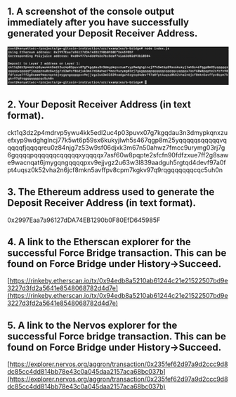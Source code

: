 ## 1. A screenshot of the console output immediately after you have successfully generated your Deposit Receiver Address.
![](./depositReceiverAddress.png)
## 2. Your Deposit Receiver Address (in text format).
ckt1q3dz2p4mdrvp5ywu4kk5edl2uc4p03puvx07g7kgqdau3n3dmypkqnxzuefxyp9wdghglncj77k5wt6p59sx6kukyjlwh5s467qgp8m25yqqqqqsqqqqqvqqqqqfjqqqqreu0z84njg7z53w9sf06djxk3m67n50ahwz7fmcc9urymg03rj7g6gqqqqpqqqqqqcqqqqqxyqqqqx7asf60w8pqpte2sfcfn90fdfzxue7ff2g8sawe9wacnqat6jmygqngqqqqpxv9ejjvgz2u63w3l839aadguh5rgtqd4devf97a0fpt4uqsz0k52vha2n6jcf8mkn5avffpv8cpm7kgkv97q9rqgqqqqqqcqc5uh0n
## 3. The Ethereum address used to generate the Deposit Receiver Address (in text format).
0x2997Eaa7a96127dDA74EB1290b0F80EfD645985F
## 4. A link to the Etherscan explorer for the successful Force Bridge transaction. This can be found on Force Bridge under History→Succeed.
[https://rinkeby.etherscan.io/tx/0x94edb8a5210ab61244c21e21522507bd9e3227d3fd2a5641e8548068782d4d7e](https://rinkeby.etherscan.io/tx/0x94edb8a5210ab61244c21e21522507bd9e3227d3fd2a5641e8548068782d4d7e)
## 5. A link to the Nervos explorer for the successful Force bridge transaction. This can be found on Force Bridge under History→Succeed.
[https://explorer.nervos.org/aggron/transaction/0x235fef62d97a9d2ccc9d8dc85cc4dd814bb78e43c0a045daa2157aca68bc037b](https://explorer.nervos.org/aggron/transaction/0x235fef62d97a9d2ccc9d8dc85cc4dd814bb78e43c0a045daa2157aca68bc037b)
